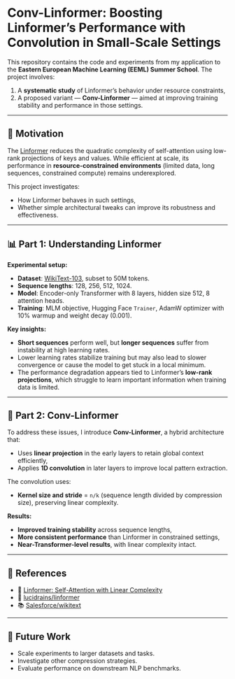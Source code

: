 # Conv-Linformer: Boosting Linformer’s Performance with Convolution in Small-Scale Settings

This repository contains the code and experiments from my application to the **Eastern European Machine Learning (EEML) Summer School**. The project involves:

1. A **systematic study** of Linformer’s behavior under resource constraints,
2. A proposed variant — **Conv-Linformer** — aimed at improving training stability and performance in those settings.

---

## 🧠 Motivation

The [Linformer](https://arxiv.org/abs/2006.04768) reduces the quadratic complexity of self-attention using low-rank projections of keys and values. While efficient at scale, its performance in **resource-constrained environments** (limited data, long sequences, constrained compute) remains underexplored.

This project investigates:
- How Linformer behaves in such settings,
- Whether simple architectural tweaks can improve its robustness and effectiveness.

---

## 📊 Part 1: Understanding Linformer

**Experimental setup:**
- **Dataset**: [WikiText-103](https://huggingface.co/datasets/Salesforce/wikitext), subset to 50M tokens.
- **Sequence lengths**: 128, 256, 512, 1024.
- **Model**: Encoder-only Transformer with 8 layers, hidden size 512, 8 attention heads.
- **Training**: MLM objective, Hugging Face `Trainer`, AdamW optimizer with 10% warmup and weight decay (0.001).

**Key insights:**
- **Short sequences** perform well, but **longer sequences** suffer from instability at high learning rates.
- Lower learning rates stabilize training but may also lead to slower convergence or cause the model to get stuck in a local minimum.
- The performance degradation appears tied to Linformer’s **low-rank projections**, which struggle to learn important information when training data is limited.

---

## 🚀 Part 2: Conv-Linformer

To address these issues, I introduce **Conv-Linformer**, a hybrid architecture that:

- Uses **linear projection** in the early layers to retain global context efficiently,
- Applies **1D convolution** in later layers to improve local pattern extraction.

The convolution uses:
- **Kernel size and stride** = `n/k` (sequence length divided by compression size), preserving linear complexity.

**Results:**
- **Improved training stability** across sequence lengths,
- **More consistent performance** than Linformer in constrained settings,
- **Near-Transformer-level results**, with linear complexity intact.

---

## 🔗 References

- 📄 [Linformer: Self-Attention with Linear Complexity](https://arxiv.org/abs/2006.04768)  
- 🔗 [lucidrains/linformer](https://github.com/lucidrains/linformer)  
- 📚 [Salesforce/wikitext](https://huggingface.co/datasets/Salesforce/wikitext)

---

## 🌱 Future Work

- Scale experiments to larger datasets and tasks.
- Investigate other compression strategies.
- Evaluate performance on downstream NLP benchmarks.
